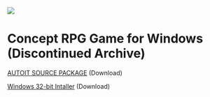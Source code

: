 <img src="https://m0de-60.github.io/web/rpgenerator-old-logo.png">

# Concept RPG Game for Windows <b>(Discontinued Archive)</b>

<a href="https://downgit.github.io/#/home?url=https://github.com/m0de-60/rpgenerator/blob/main/windows-concept-game/RPGenerator-Source-Package-0-01.zip" target="_blank" />AUTOIT SOURCE PACKAGE</a> (Download)

<a href="https://downgit.github.io/#/home?url=https://github.com/m0de-60/rpgenerator/blob/main/windows-concept-game/RPGenerator-x86-Install-0-01.zip">Windows 32-bit Intaller</a> (Download)
